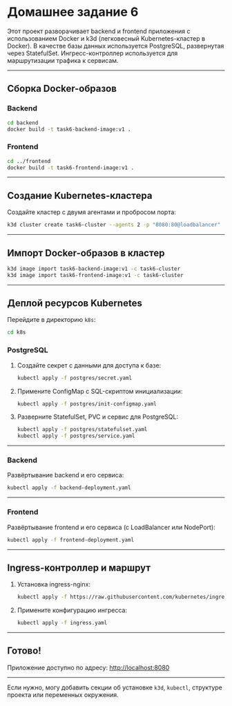# Домашнее задание 6 

Этот проект разворачивает backend и frontend приложения с использованием Docker и k3d (легковесный Kubernetes-кластер в Docker). В качестве базы данных используется PostgreSQL, развернутая через StatefulSet. Ингресс-контроллер используется для маршрутизации трафика к сервисам.

---

## Сборка Docker-образов

### Backend
```bash
cd backend
docker build -t task6-backend-image:v1 .
```

### Frontend
```bash
cd ../frontend
docker build -t task6-frontend-image:v1 .
```

---

## Создание Kubernetes-кластера

Создайте кластер с двумя агентами и пробросом порта:
```bash
k3d cluster create task6-cluster --agents 2 -p "8080:80@loadbalancer"
```

---

## Импорт Docker-образов в кластер

```bash
k3d image import task6-backend-image:v1 -c task6-cluster
k3d image import task6-frontend-image:v1 -c task6-cluster
```

---

## Деплой ресурсов Kubernetes

Перейдите в директорию `k8s`:
```bash
cd k8s
```

### PostgreSQL

1. Создайте секрет с данными для доступа к базе:
    ```bash
    kubectl apply -f postgres/secret.yaml
    ```

2. Примените ConfigMap с SQL-скриптом инициализации:
    ```bash
    kubectl apply -f postgres/init-configmap.yaml
    ```

3. Разверните StatefulSet, PVC и сервис для PostgreSQL:
    ```bash
    kubectl apply -f postgres/statefulset.yaml
    kubectl apply -f postgres/service.yaml
    ```

---

### Backend

Развёртывание backend и его сервиса:
```bash
kubectl apply -f backend-deployment.yaml
```

---

### Frontend

Развёртывание frontend и его сервиса (с LoadBalancer или NodePort):
```bash
kubectl apply -f frontend-deployment.yaml
```

---

## Ingress-контроллер и маршрут

1. Установка ingress-nginx:
    ```bash
    kubectl apply -f https://raw.githubusercontent.com/kubernetes/ingress-nginx/controller-v1.8.1/deploy/static/provider/cloud/deploy.yaml
    ```

2. Примените конфигурацию ингресса:
    ```bash
    kubectl apply -f ingress.yaml
    ```

---

## Готово!

Приложение доступно по адресу: [http://localhost:8080](http://localhost:8080)

---

Если нужно, могу добавить секции об установке `k3d`, `kubectl`, структуре проекта или переменных окружения.
